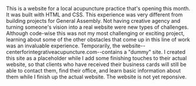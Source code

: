   This is a website for a local acupuncture practice that's opening this month. It was built 
with HTML and CSS. This experience was very different from building projects for General Assembly. Not having creative agency and turning someone's vision into a real website were new types of challenges. Although code-wise this was not my most challenging or exciting project, learning about some of the other obstacles that come up in this line of work was an invaluable experience. 
  Temporarily, the website--centerforintegrativeacupuncture.com--contains a "dummy" site. I created this site as a placeholder while I add some finishing touches to their actual website, so that clients who have received their business cards will still be able to contact them, find their office, and learn basic information about them while I finish up the actual website. The website is not yet reponsive. 
